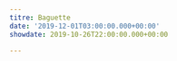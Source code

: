 ```yaml
---
titre: Baguette
date: '2019-12-01T03:00:00.000+00:00'
showdate: 2019-10-26T22:00:00.000+00:00

---
```

